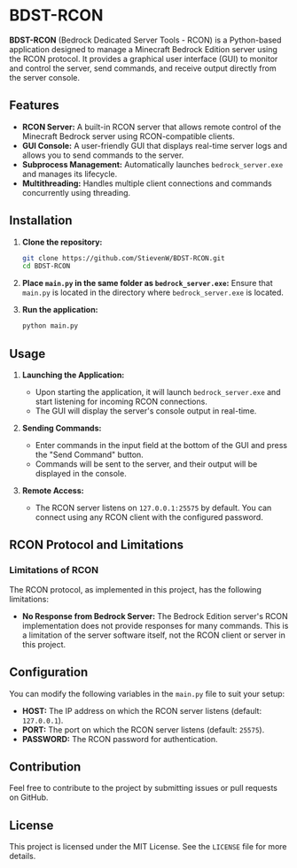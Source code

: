 # BDST-RCON

**BDST-RCON** (Bedrock Dedicated Server Tools - RCON) is a Python-based application designed to manage a Minecraft Bedrock Edition server using the RCON protocol. It provides a graphical user interface (GUI) to monitor and control the server, send commands, and receive output directly from the server console.

## Features

- **RCON Server:** A built-in RCON server that allows remote control of the Minecraft Bedrock server using RCON-compatible clients.
- **GUI Console:** A user-friendly GUI that displays real-time server logs and allows you to send commands to the server.
- **Subprocess Management:** Automatically launches `bedrock_server.exe` and manages its lifecycle.
- **Multithreading:** Handles multiple client connections and commands concurrently using threading.

## Installation

1. **Clone the repository:**
    ```bash
    git clone https://github.com/StievenW/BDST-RCON.git
    cd BDST-RCON
    ```

2. **Place `main.py` in the same folder as `bedrock_server.exe`:**
   Ensure that `main.py` is located in the directory where `bedrock_server.exe` is located.

3. **Run the application:**
    ```bash
    python main.py
    ```

## Usage

1. **Launching the Application:**
   - Upon starting the application, it will launch `bedrock_server.exe` and start listening for incoming RCON connections.
   - The GUI will display the server's console output in real-time.

2. **Sending Commands:**
   - Enter commands in the input field at the bottom of the GUI and press the "Send Command" button.
   - Commands will be sent to the server, and their output will be displayed in the console.

3. **Remote Access:**
   - The RCON server listens on `127.0.0.1:25575` by default. You can connect using any RCON client with the configured password.

## RCON Protocol and Limitations

### Limitations of RCON

The RCON protocol, as implemented in this project, has the following limitations:
- **No Response from Bedrock Server:** The Bedrock Edition server's RCON implementation does not provide responses for many commands. This is a limitation of the server software itself, not the RCON client or server in this project.

## Configuration

You can modify the following variables in the `main.py` file to suit your setup:
- **HOST:** The IP address on which the RCON server listens (default: `127.0.0.1`).
- **PORT:** The port on which the RCON server listens (default: `25575`).
- **PASSWORD:** The RCON password for authentication.

## Contribution

Feel free to contribute to the project by submitting issues or pull requests on GitHub.

## License

This project is licensed under the MIT License. See the `LICENSE` file for more details.
